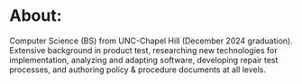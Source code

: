 # About:

Computer Science (BS) from UNC-Chapel Hill (December 2024 graduation). Extensive background in product test, researching new technologies for implementation, analyzing and adapting software, developing repair test processes, and authoring policy & procedure documents at all levels.

<!--
**vondoste/vondoste** is a ✨ _special_ ✨ repository because its `README.md` (this file) appears on your GitHub profile.

Here are some ideas to get you started:

- 🔭 I’m currently working on ...
- 🌱 I’m currently learning ...
- 👯 I’m looking to collaborate on ...
- 🤔 I’m looking for help with ...
- 💬 Ask me about ...
- 📫 How to reach me: ...
- 😄 Pronouns: ...
- ⚡ Fun fact: ...
-->
